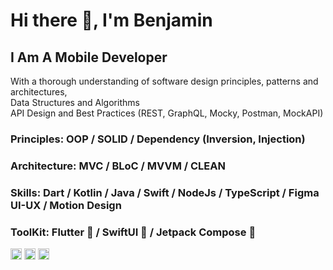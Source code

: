 # Hi there 👋, I'm Benjamin
## I Am A Mobile Developer <br>
With a thorough understanding of software design principles, patterns and architectures, <br>
Data Structures and Algorithms  <br>
API Design and Best Practices (REST, GraphQL, Mocky, Postman, MockAPI) <br>

### Principles: OOP / SOLID / Dependency (Inversion, Injection)
### Architecture: MVC / BLoC / MVVM / CLEAN
### Skills: Dart / Kotlin / Java / Swift / NodeJs / TypeScript / Figma UI-UX / Motion Design
### ToolKit: Flutter 💙 / SwiftUI 🧡 / Jetpack Compose 💚
[<img src='https://cdn.jsdelivr.net/npm/simple-icons@3.0.1/icons/github.svg' alt='github' height='18'>](https://github.com/proqrammer)    [<img src='https://cdn.jsdelivr.net/npm/simple-icons@3.0.1/icons/twitter.svg' alt='twitter' height='18'>](https://twitter.com/proqrammer)    [<img src='https://cdn.jsdelivr.net/npm/simple-icons@3.0.1/icons/icloud.svg' alt='website' height='18'>](https://proqrammer.tech)  
